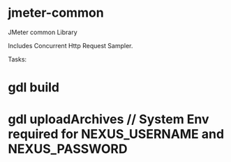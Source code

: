 jmeter-common
=============

JMeter common Library

Includes Concurrent Http Request Sampler.

Tasks:

 # gdl build 
 
 # gdl uploadArchives // System Env required for NEXUS_USERNAME and NEXUS_PASSWORD
 
 

